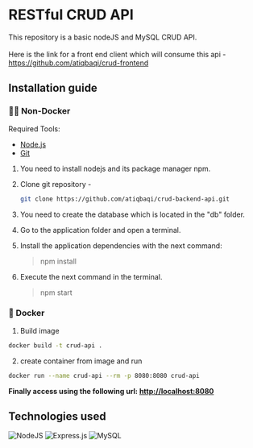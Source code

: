 # RESTful CRUD API

This repository is a basic nodeJS and MySQL CRUD API.
<br/><br/>
Here is the link for a front end client which will consume this api - https://github.com/atiqbaqi/crud-frontend

## Installation guide

### 💪🏻 Non-Docker

Required Tools: 
- [Node.js](https://nodejs.org/en/download/)
- [Git](https://git-scm.com/downloads) 

1. You need to install nodejs and its package manager npm.

2. Clone git repository -
    ```bash
    git clone https://github.com/atiqbaqi/crud-backend-api.git
    ```

3. You need to create the database which is located in the "db" folder.

4. Go to the application folder and open a terminal.

5. Install the application dependencies with the next command:
    >npm install

6. Execute the next command in the terminal.
    >npm start

### 🐳 Docker

1. Build image
```bash
docker build -t crud-api .
```
2. create container from image and run
```bash
docker run --name crud-api --rm -p 8080:8080 crud-api
```

<b>Finally access using the following url: <a href="http://localhost:8080" target="__blank">http://localhost:8080</a></b>

## Technologies used

![NodeJS](https://img.shields.io/badge/node.js-6DA55F?style=for-the-badge&logo=node.js&logoColor=white)
![Express.js](https://img.shields.io/badge/express.js-%23404d59.svg?style=for-the-badge&logo=express&logoColor=%2361DAFB)
![MySQL](https://img.shields.io/badge/mysql-%2300f.svg?style=for-the-badge&logo=mysql&logoColor=white)

